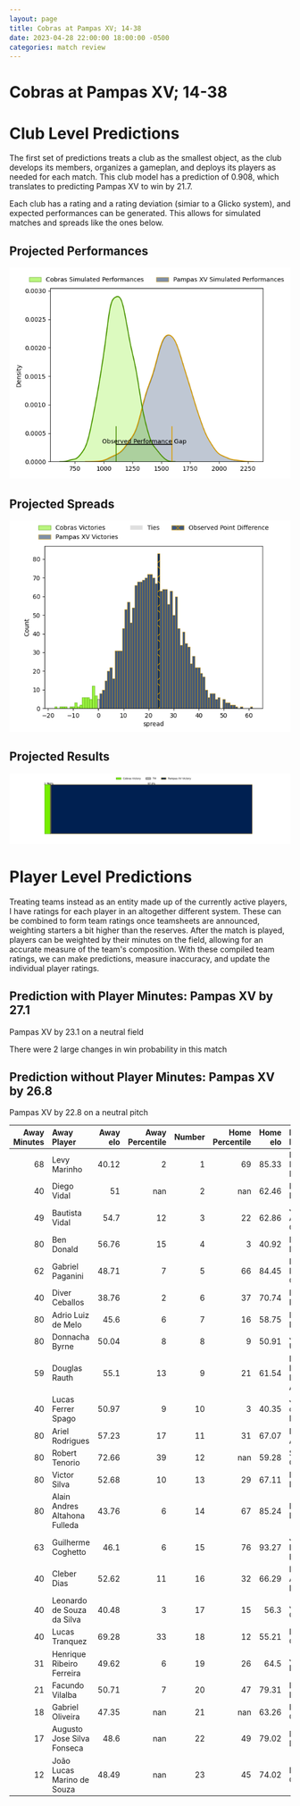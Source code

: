 ```yaml
---  
layout: page  
title: Cobras at Pampas XV; 14-38  
date: 2023-04-28 22:00:00 18:00:00 -0500  
categories: match review  
---
```

# Cobras at Pampas XV; 14-38

# Club Level Predictions


The first set of predictions treats a club as the smallest object, as the club develops its members, organizes a gameplan, and deploys its players as needed for each match. This club model has a prediction of 0.908, which translates to predicting Pampas XV to win by 21.7.

Each club has a rating and a rating deviation (simiar to a Glicko system), and expected performances can be generated. This allows for simulated matches and spreads like the ones below.
## Projected Performances


![Projected Performances](plots/performances_2023-04-28-PampasXV-Cobras.png)
## Projected Spreads


![Projected Spreads](plots/spreads_2023-04-28-PampasXV-Cobras.png)
## Projected Results


![Projected Results](plots/resultbar_2023-04-28-PampasXV-Cobras.png)
# Player Level Predictions


Treating teams instead as an entity made up of the currently active players, I have ratings for each player in an altogether different system. These can be combined to form team ratings once teamsheets are announced, weighting starters a bit higher than the reserves. After the match is played, players can be weighted by their minutes on the field, allowing for an accurate measure of the team's composition. With these compiled team ratings, we can make predictions, measure inaccuracy, and update the individual player ratings.
## Prediction with Player Minutes: Pampas XV by 27.1


Pampas XV by 23.1 on a neutral field

There were 2 large changes in win probability in this match
## Prediction without Player Minutes: Pampas XV by 26.8


Pampas XV by 22.8 on a neutral pitch



|   Away Minutes | Away Player                   |   Away elo |   Away Percentile |   Number |   Home Percentile |   Home elo | Home Player                    |   Home Minutes |
|---------------:|:------------------------------|-----------:|------------------:|---------:|------------------:|-----------:|:-------------------------------|---------------:|
|             68 | Levy Marinho                  |      40.12 |                 2 |        1 |                69 |      85.33 | Rodrigo Martinez Manzano       |             49 |
|             40 | Diego Vidal                   |      51    |               nan |        2 |               nan |      62.46 | Rodrigo Boulan                 |             61 |
|             49 | Bautista Vidal                |      54.7  |                12 |        3 |                22 |      62.86 | Javier Angel Coronel           |             49 |
|             80 | Ben Donald                    |      56.76 |                15 |        4 |                 3 |      40.92 | Eliseo Fourcade                |             61 |
|             62 | Gabriel Paganini              |      48.71 |                 7 |        5 |                66 |      84.45 | Rodrigo Fernandez Criado       |             80 |
|             40 | Diver Ceballos                |      38.76 |                 2 |        6 |                37 |      70.74 | Nicolas Damorim                |             49 |
|             80 | Adrio Luiz de Melo            |      45.6  |                 6 |        7 |                16 |      58.75 | Manuel Bernstein               |             80 |
|             80 | Donnacha Byrne                |      50.04 |                 8 |        8 |                 9 |      50.91 | Jeronimo Ureta                 |             57 |
|             59 | Douglas Rauth                 |      55.1  |                13 |        9 |                21 |      61.54 | Eliseo Nicolas Morales Abraham |             57 |
|             40 | Lucas Ferrer Spago            |      50.97 |                 9 |       10 |                 3 |      40.35 | Joaquin de la Vega Mendia      |             49 |
|             80 | Ariel Rodrigues               |      57.23 |                17 |       11 |                31 |      67.07 | Lucio Auad                     |             80 |
|             80 | Robert Tenorio                |      72.66 |                39 |       12 |               nan |      59.28 | Santiago Castro                |             80 |
|             80 | Victor Silva                  |      52.68 |                10 |       13 |                29 |      67.11 | Benjamin Elizalde              |             80 |
|             80 | Alain Andres Altahona Fulleda |      43.76 |                 6 |       14 |                67 |      85.24 | Inaki Delguy                   |             80 |
|             63 | Guilherme Coghetto            |      46.1  |                 6 |       15 |                76 |      93.27 | Juan Ignacio Lando             |             80 |
|             40 | Cleber Dias                   |      52.62 |                11 |       16 |                32 |      66.29 | Miguel Angel Prince            |             31 |
|             40 | Leonardo de Souza da Silva    |      40.48 |                 3 |       17 |                15 |      56.3  | Javier Corvalan                |             31 |
|             40 | Lucas Tranquez                |      69.28 |                33 |       18 |                12 |      55.21 | Eliseo Chiavassa               |             31 |
|             31 | Henrique Ribeiro Ferreira     |      49.62 |                 6 |       19 |                26 |      64.5  | Joaquin Lamas                  |             31 |
|             21 | Facundo Vilalba               |      50.71 |                 7 |       20 |                47 |      79.31 | Rafael Iriarte                 |             23 |
|             18 | Gabriel Oliveira              |      47.35 |               nan |       21 |               nan |      63.26 | Benjamin Grondona              |             23 |
|             17 | Augusto Jose Silva Fonseca    |      48.6  |               nan |       22 |                49 |      79.02 | Matias Medrano                 |             19 |
|             12 | João Lucas Marino de Souza    |      48.49 |               nan |       23 |                45 |      74.02 | Lorenzo Colidio                |             19 |

